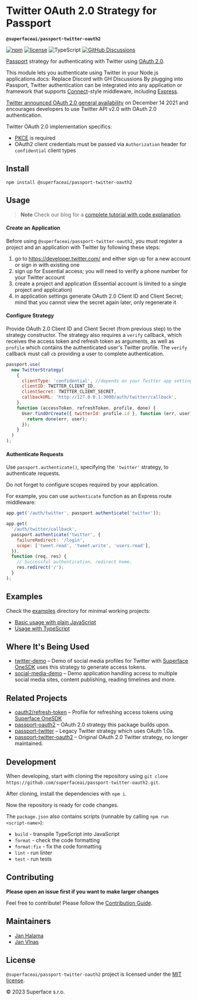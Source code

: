 # Twitter OAuth 2.0 Strategy for Passport

**`@superfaceai/passport-twitter-oauth2`**

[![npm](https://img.shields.io/npm/v/@superfaceai/passport-twitter-oauth2)](https://www.npmjs.com/package/@superfaceai/passport-twitter-oauth2)
[![license](https://img.shields.io/npm/l/@superfaceai/passport-twitter-oauth2)](LICENSE)
![TypeScript](https://img.shields.io/static/v1?message=TypeScript&&logoColor=ffffff&color=007acc&labelColor=5c5c5c&label=built%20with)
[![GitHub Discussions](https://img.shields.io/github/discussions/superfaceai/.github?logo=github&logoColor=fff)](https://github.com/orgs/superfaceai/discussions)

[Passport](http://passportjs.org/) strategy for authenticating with Twitter using [OAuth 2.0](https://developer.twitter.com/en/docs/authentication/oauth-2-0).

This module lets you authenticate using Twitter in your Node.js applications.docs: Replace Discord with GH Discussions
By plugging into Passport, Twitter authentication can be integrated into any application or framework that supports
[Connect](http://www.senchalabs.org/connect/)-style middleware, including
[Express](http://expressjs.com/).

[Twitter announced OAuth 2.0 general availability](https://twittercommunity.com/t/announcing-oauth-2-0-general-availability/163555) on December 14 2021 and encourages developers to use Twitter API v2.0 with OAuth 2.0 authentication.

Twitter OAuth 2.0 implementation specifics:

- [PKCE](https://datatracker.ietf.org/doc/html/rfc7636) is required
- OAuth2 client credentials must be passed via `Authorization` header for `confidential` client types

## Install

```shell
npm install @superfaceai/passport-twitter-oauth2
```

## Usage

> **Note**
> Check our blog for a [complete tutorial with code explanation](https://superface.ai/blog/twitter-oauth2-passport?ref=github-passport-twitter-oauth2).

#### Create an Application

Before using `@superfaceai/passport-twitter-oauth2`, you must register a project and an application with Twitter by following these steps:

1. go to https://developer.twitter.com/ and either sign up for a new account or sign in with existing one
1. sign up for Essential access; you will need to verify a phone number for your Twitter account
1. create a project and application (Essential account is limited to a single project and application)
1. in application settings generate OAuth 2.0 Client ID and Client Secret; mind that you cannot view the secret again later, only regenerate it

#### Configure Strategy

Provide OAuth 2.0 Client ID and Client Secret (from previous step)
to the strategy constructor. The strategy
also requires a `verify` callback, which receives the access token and
refresh token as arguments, as well as `profile` which contains the
authenticated user's Twitter profile. The `verify` callback must call `cb`
providing a user to complete authentication.

```javascript
passport.use(
  new TwitterStrategy(
    {
      clientType: 'confidential', //depends on your Twitter app settings, valid values are `confidential` or `public`
      clientID: TWITTER_CLIENT_ID,
      clientSecret: TWITTER_CLIENT_SECRET,
      callbackURL: 'http://127.0.0.1:3000/auth/twitter/callback',
    },
    function (accessToken, refreshToken, profile, done) {
      User.findOrCreate({ twitterId: profile.id }, function (err, user) {
        return done(err, user);
      });
    }
  )
);
```

#### Authenticate Requests

Use `passport.authenticate()`, specifying the `'twitter'` strategy, to
authenticate requests.

Do not forget to configure scopes required by your application.

For example, you can use `authenticate` function as an Express route middleware:

```javascript
app.get('/auth/twitter', passport.authenticate('twitter'));

app.get(
  '/auth/twitter/callback',
  passport.authenticate('twitter', {
    failureRedirect: '/login',
    scope: ['tweet.read', 'tweet.write', 'users.read'],
  }),
  function (req, res) {
    // Successful authentication, redirect home.
    res.redirect('/');
  }
);
```

## Examples

Check the [examples](examples/) directory for minimal working projects:

- [Basic usage with plain JavaScript](examples/basic-usage/)
- [Usage with TypeScript](examples/with-typescript/)

## Where It's Being Used

- [twitter-demo](https://github.com/superfaceai/twitter-demo) – Demo of social media profiles for Twitter with [Superface OneSDK][one-sdk] uses this strategy to generate access tokens.
- [social-media-demo](https://github.com/superfaceai/social-media-demo) – Demo application handling access to multiple social media sites, content publishing, reading timelines and more.

## Related Projects

- [oauth2/refresh-token](https://superface.ai/oauth2/refresh-token?provider=twitter) – Profile for refreshing access tokens using [Superface OneSDK][one-sdk]
- [passport-oauth2](https://github.com/jaredhanson/passport-oauth2) – OAuth 2.0 strategy this package builds upon.
- [passport-twitter](https://github.com/jaredhanson/passport-twitter) – Legacy Twitter strategy which uses OAuth 1.0a.
- [passport-twitter-oauth2](https://github.com/balanced-mt/passport-twitter-oauth2) – Original OAuth 2.0 Twitter strategy, no longer maintained.

## Development

When developing, start with cloning the repository using `git clone https://github.com/superfaceai/passport-twitter-oauth2.git`.

After cloning, install the dependencies with `npm i`.

Now the repository is ready for code changes.

The `package.json` also contains scripts (runnable by calling `npm run <script-name>`):

- `build` - transpile TypeScript into JavaScript
- `format` - check the code formatting
- `format:fix` - fix the code formatting
- `lint` - run linter
- `test` - run tests

## Contributing

**Please open an issue first if you want to make larger changes**

Feel free to contribute! Please follow the [Contribution Guide](CONTRIBUTING.md).

## Maintainers

- [Jan Halama](https://github.com/janhalama)
- [Jan Vlnas](https://github.com/jnv)

## License

`@superfaceai/passport-twitter-oauth2` project is licensed under the [MIT license](LICENSE).

© 2023 Superface s.r.o.

[one-sdk]: https://github.com/superfaceai/one-sdk-js
